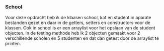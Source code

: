 ### School
Voor deze opdracht heb ik de klaasen school, kat en student in aparate bestanden gezet
en daar in de getters, setters en constructors voor de klassen. Ook in school is er een
arraylist voor het opslaan van de student objecten. In de testing methode heb ik 2 objecten 
gemaakt voor 2 verschillende scholen en 5 studenten en dat dan getest door de arraylist te 
printen.